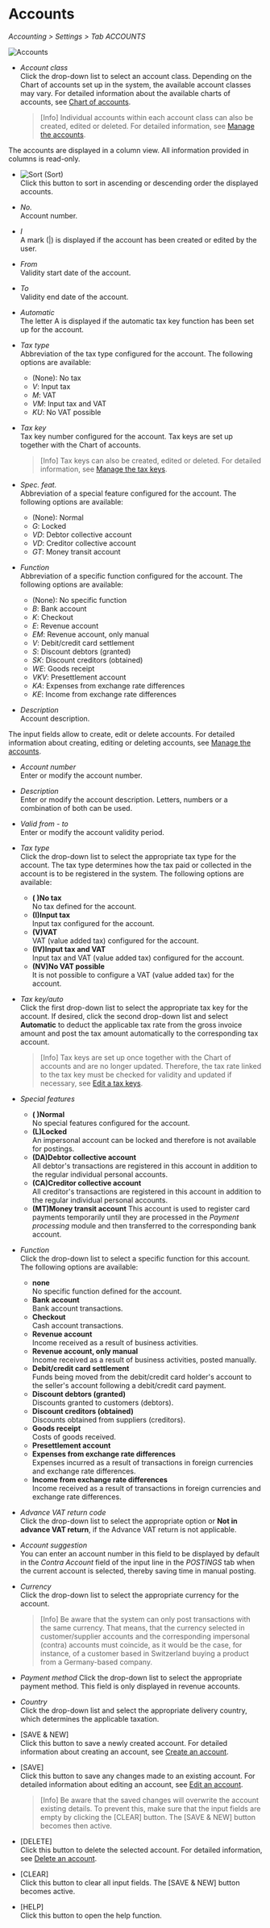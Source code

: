# Accounts

*Accounting > Settings > Tab ACCOUNTS*

![Accounts](../../Assets/Screenshots/RetailSuiteAccounting/Settings/Accounts/CreateAccount.png "[Accounts]")

- *Account class*  
Click the drop-down list to select an account class. Depending on the Chart of accounts set up in the system, the available account classes may vary. For detailed information about the available charts of accounts, see [Chart of accounts](../Integration/01_RunAccountingWizard.md#chart-of-accounts).

  > [Info] Individual accounts within each account class can also be created, edited or deleted. For detailed information, see [Manage the accounts](../Integration/03_ManageAccounts.md).

The accounts are displayed in a column view. All information provided in columns is read-only.


- ![Sort](../../Assets/Icons/Sort03.png "[Sort]") (Sort)  
Click this button to sort in ascending or descending order the displayed accounts.

- *No.*  
Account number.

- *I*  
A mark (|) is displayed if the account has been created or edited by the user.

- *From*  
Validity start date of the account.

- *To*  
Validity end date of the account.  

- *Automatic*  
The letter A is displayed if the automatic tax key function has been set up for the account.

- *Tax type*   
Abbreviation of the tax type configured for the account. The following options are available:  

  - (None): No tax
  - *V*: Input tax
  - *M*: VAT
  - *VM*: Input tax and VAT
  - *KU*: No VAT possible

[comment]: <> (Werden zukünftig Abkürzungen übersetzt? Wie?)

- *Tax key*  
Tax key number configured for the account. Tax keys are set up together with the Chart of accounts.

  > [Info] Tax keys can also be created, edited or deleted. For detailed information, see [Manage the tax keys](../Integration/02_ManageTaxKeys.md).

- *Spec. feat.*  
Abbreviation of a special feature configured for the account. The following options are available:   

  - (None): Normal
  - *G*: Locked
  - *VD*: Debtor collective account
  - *VD*: Creditor collective account
  - *GT*: Money transit account

[comment]: <> (Werden zukünftig Abkürzungen übersetzt? Wie? VD zweimal! Prüfen im neuen UI!)

- *Function*  
Abbreviation of a specific function configured for the account. The following options are available:

  - (None): No specific function
  - *B*: Bank account
  - *K*: Checkout
  - *E*: Revenue account
  - *EM*: Revenue account, only manual
  - *V*: Debit/credit card settlement
  - *S*: Discount debtors (granted)
  - *SK*: Discount creditors (obtained)
  - *WE*: Goods receipt
  - *VKV*: Presettlement account
  - *KA*: Expenses from exchange rate differences
  - *KE*: Income from exchange rate differences


[comment]: <> (Werden zukünftig Abkürzungen übersetzt? Wie?)

- *Description*  
Account description.

The input fields allow to create, edit or delete accounts. For detailed information about creating, editing or deleting accounts, see [Manage the accounts](../Integration/03_ManageAccounts.md).

- *Account number*  
Enter or modify the account number.

- *Description*  
Enter or modify the account description. Letters, numbers or a combination of both can be used.

- *Valid from - to*  
Enter or modify the account validity period.

- *Tax type*  
Click the drop-down list to select the appropriate tax type for the account. The tax type determines how the tax paid or collected in the account is to be registered in the system. The following options are available:

  - **( )No tax**  
  No tax defined for the account.  
  - **(I)Input tax**  
  Input tax configured for the account.
  - **(V)VAT**  
  VAT (value added tax) configured for the account.
  - **(IV)Input tax and VAT**  
  Input tax and VAT (value added tax) configured for the account.
  - **(NV)No VAT possible**  
  It is not possible to configure a VAT (value added tax) for the account.


- *Tax key/auto*    
  Click the first drop-down list to select the appropriate tax key for the account. If desired, click the second drop-down list and select **Automatic** to deduct the applicable tax rate from the gross invoice amount and post the tax amount automatically to the corresponding tax account.

  > [Info] Tax keys are set up once together with the Chart of accounts and are no longer updated. Therefore, the tax rate linked to the tax key must be checked for validity and updated if necessary, see [Edit a tax keys](../Integration/02_ManageTaxKeys.md#edit-a-tax-key).

- *Special features*  

  - **( )Normal**  
  No special features configured for the account.
  - **(L)Locked**  
  An impersonal account can be locked and therefore is not available for postings.
  - **(DA)Debtor collective account**  
  All debtor's transactions are registered in this account in addition to the regular individual personal accounts.
  - **(CA)Creditor collective account**  
  All creditor's transactions are registered in this account in addition to the regular individual personal accounts.
  - **(MT)Money transit account**
  This account is used to register card payments temporarily until they are processed in the *Payment processing* module and then transferred to the corresponding bank account.


- *Function*  
Click the drop-down list to select a specific function for this account. The following options are available:

  - **none**  
  No specific function defined for the account.
  - **Bank account**  
  Bank account transactions.
  - **Checkout**  
  Cash account transactions.
  - **Revenue account**  
  Income received as a result of business activities.
  - **Revenue account, only manual**  
  Income received as a result of business activities, posted manually.
  - **Debit/credit card settlement**  
  Funds being moved from the debit/credit card holder's account to the seller's account following a debit/credit card payment.  
  - **Discount debtors (granted)**  
  Discounts granted to customers (debtors).
  - **Discount creditors (obtained)**  
  Discounts obtained from suppliers (creditors).
  - **Goods receipt**  
  Costs of goods received.
  - **Presettlement account**  
  - **Expenses from exchange rate differences**  
  Expenses incurred as a result of transactions in foreign currencies and exchange rate differences.
  - **Income from exchange rate differences**  
  Income received as a result of transactions in foreign currencies and exchange rate differences.

[comment]: <> (FS: Bitte Inhalt der Funktionen prüfen! Info fehlt: Vorverrechnungskonto)

- *Advance VAT return code*  
Click the drop-down list to select the appropriate option or **Not in advance VAT return**, if the Advance VAT return is not applicable.

[comment]: <> (Soll komplett rausfliegen? Bestätigen!)

- *Account suggestion*  
You can enter an account number in this field to be displayed by default in the *Contra Account* field of the input line in the *POSTINGS* tab when the current account is selected, thereby saving time in manual posting.

- *Currency*  
Click the drop-down list to select the appropriate currency for the account.  

  > [Info] Be aware that the system can only post transactions with the same currency. That means, that the currency selected in customer/supplier accounts and the corresponding impersonal (contra) accounts must coincide, as it would be the case, for instance, of a customer based in Switzerland buying a product from a Germany-based company.

- *Payment method*
Click the drop-down list to select the appropriate payment method. This field is only displayed in revenue accounts.

- *Country*  
Click the drop-down list and select the appropriate delivery country, which determines the applicable taxation.


- [SAVE & NEW]  
Click this button to save a newly created account. For detailed information about creating an account, see [Create an account](../Integration/03_ManageAccounts.md#create-an-account).

- [SAVE]  
Click this button to save any changes made to an existing account. For detailed information about editing an account, see [Edit an account](../Integration/03_ManageAccounts.md#edit-an-account).

  > [Info] Be aware that the saved changes will overwrite the account existing details. To prevent this, make sure that the input fields are empty by clicking the [CLEAR] button. The [SAVE & NEW] button becomes then active.

- [DELETE]  
Click this button to delete the selected account. For detailed information, see [Delete an account](../Integration/03_ManageAccounts.md#delete-an-account).

- [CLEAR]  
Click this button to clear all input fields. The [SAVE & NEW] button becomes active.

- [HELP]  
Click this button to open the help function.

[comment]: <> (Raus damit?)
